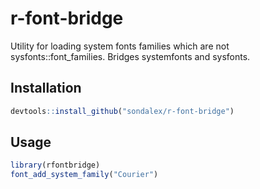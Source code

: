 # r-font-bridge
Utility for loading system fonts families which are not sysfonts::font_families. Bridges systemfonts and sysfonts.

## Installation


```r
devtools::install_github("sondalex/r-font-bridge")
```

## Usage

```r
library(rfontbridge)
font_add_system_family("Courier")
```
